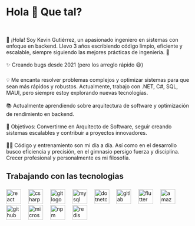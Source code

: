 <h1 align="left">Hola 👋 Que tal?</h1>



<br clear="both">

<p align="left">👋 ¡Hola! Soy Kevin Gutiérrez, un apasionado ingeniero en sistemas con enfoque en backend. Llevo 3 años escribiendo código limpio, eficiente y escalable, siempre siguiendo las mejores prácticas de ingeniería. 🚀<br><br>✨ Creando bugs desde 2021 (pero los arreglo rápido 😆)</p>

###

<p align="left">💡 Me encanta resolver problemas complejos y optimizar sistemas para que sean más rápidos y robustos. Actualmente, trabajo con .NET, C#, SQL, MAUI, pero siempre estoy explorando nuevas tecnologías.<br><br>📚 Actualmente aprendiendo sobre arquitectura de software y optimización de rendimiento en backend.<br><br>🎯 Objetivos: Convertirme en Arquitecto de Software, seguir creando sistemas escalables y contribuir a proyectos innovadores.<br><br>🏋️‍♂️ Código y entrenamiento son mi día a día. Así como en el desarrollo busco eficiencia y precisión, en el gimnasio persigo fuerza y disciplina. Crecer profesional y personalmente es mi filosofía.</p>


<h2 align="left">Trabajando con las tecnologias</h2>

###

<div align="left">
  <img src="https://cdn.jsdelivr.net/gh/devicons/devicon/icons/react/react-original.svg" height="40" alt="react logo"  />
  <img width="12" />
  <img src="https://cdn.jsdelivr.net/gh/devicons/devicon/icons/csharp/csharp-original.svg" height="40" alt="csharp logo"  />
  <img width="12" />
  <img src="https://cdn.jsdelivr.net/gh/devicons/devicon/icons/git/git-original.svg" height="40" alt="git logo"  />
  <img width="12" />
  <img src="https://cdn.jsdelivr.net/gh/devicons/devicon/icons/mysql/mysql-original.svg" height="40" alt="mysql logo"  />
  <img width="12" />
  <img src="https://cdn.jsdelivr.net/gh/devicons/devicon/icons/dotnetcore/dotnetcore-original.svg" height="40" alt="dotnetcore logo"  />
  <img width="12" />
  <img src="https://cdn.jsdelivr.net/gh/devicons/devicon/icons/gitlab/gitlab-original.svg" height="40" alt="gitlab logo"  />
  <img width="12" />
  <img src="https://cdn.jsdelivr.net/gh/devicons/devicon/icons/flutter/flutter-original.svg" height="40" alt="flutter logo"  />
  <img width="12" />
  <img src="https://cdn.jsdelivr.net/gh/devicons/devicon/icons/amazonwebservices/amazonwebservices-line-wordmark.svg" height="40" alt="amazonwebservices logo"  />
  <img width="12" />
  <img src="https://cdn.jsdelivr.net/gh/devicons/devicon/icons/github/github-original.svg" height="40" alt="github logo"  />
  <img width="12" />
  <img src="https://cdn.jsdelivr.net/gh/devicons/devicon/icons/microsoftsqlserver/microsoftsqlserver-plain.svg" height="40" alt="microsoftsqlserver logo"  />
  <img width="12" />
  <img src="https://cdn.jsdelivr.net/gh/devicons/devicon/icons/npm/npm-original-wordmark.svg" height="40" alt="npm logo"  />
  <img width="12" />
  <img src="https://cdn.jsdelivr.net/gh/devicons/devicon/icons/redis/redis-original.svg" height="40" alt="redis logo"  />
</div>

###

